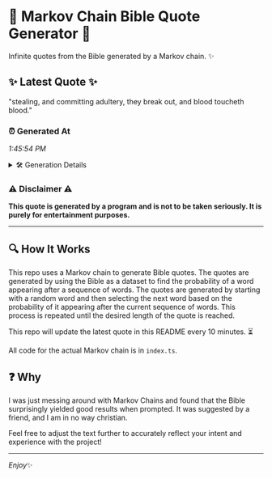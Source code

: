 # 📖 Markov Chain Bible Quote Generator 📖

Infinite quotes from the Bible generated by a Markov chain. ✨

## ✨ Latest Quote ✨
"stealing, and committing adultery, they break out, and blood toucheth blood."

### ⏰ Generated At
*1:45:54 PM*

<details>
    <summary>🛠️ Generation Details</summary>
    <p>
        <strong>🌱 Seed:</strong> stealing,<br>
        <strong>🔄 Iterations:</strong> 10<br>
        <strong>📜 Context History:</strong><br>[ stealing, ]: and<br>[ stealing,, and ]: committing<br>[ stealing,, and, committing ]: adultery,<br>[ stealing,, and, committing, adultery, ]: they<br>[ stealing,, and, committing, adultery,, they ]: break<br>[ stealing,, and, committing, adultery,, they, break ]: out,<br>[ and, committing, adultery,, they, break, out, ]: and<br>[ committing, adultery,, they, break, out,, and ]: blood<br>[ adultery,, they, break, out,, and, blood ]: toucheth<br>[ they, break, out,, and, blood, toucheth ]: blood.<br>
    </p>
</details>

### ⚠️ Disclaimer ⚠️
**This quote is generated by a program and is not to be taken seriously. It is purely for entertainment purposes.**

---

## 🔍 How It Works

This repo uses a Markov chain to generate Bible quotes. The quotes are generated by using the Bible as a dataset to find the probability of a word appearing after a sequence of words. The quotes are generated by starting with a random word and then selecting the next word based on the probability of it appearing after the current sequence of words. This process is repeated until the desired length of the quote is reached.

This repo will update the latest quote in this README every 10 minutes. ⏳

All code for the actual Markov chain is in `index.ts`.

## ❓ Why

I was just messing around with Markov Chains and found that the Bible surprisingly yielded good results when prompted. 
It was suggested by a friend, and I am in no way christian.

Feel free to adjust the text further to accurately reflect your intent and experience with the project!

---

*Enjoy*✨
